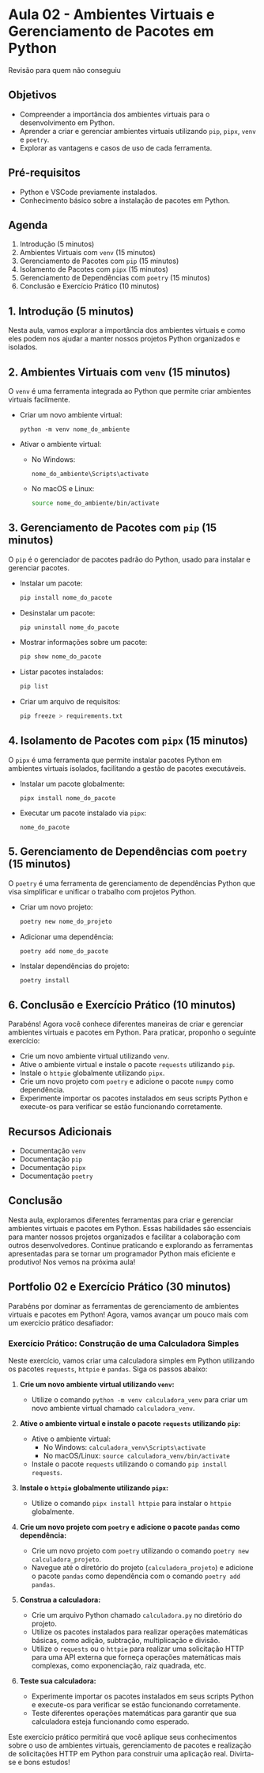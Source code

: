 # Aula 02 - Ambientes Virtuais e Gerenciamento de Pacotes em Python

Revisão para quem não conseguiu

## Objetivos

* Compreender a importância dos ambientes virtuais para o desenvolvimento em Python.
* Aprender a criar e gerenciar ambientes virtuais utilizando `pip`, `pipx`, `venv` e `poetry`.
* Explorar as vantagens e casos de uso de cada ferramenta.

## Pré-requisitos

* Python e VSCode previamente instalados.
* Conhecimento básico sobre a instalação de pacotes em Python.

## Agenda

1. Introdução (5 minutos)
2. Ambientes Virtuais com `venv` (15 minutos)
3. Gerenciamento de Pacotes com `pip` (15 minutos)
4. Isolamento de Pacotes com `pipx` (15 minutos)
5. Gerenciamento de Dependências com `poetry` (15 minutos)
6. Conclusão e Exercício Prático (10 minutos)

## 1. Introdução (5 minutos)

Nesta aula, vamos explorar a importância dos ambientes virtuais e como eles podem nos ajudar a manter nossos projetos Python organizados e isolados.

## 2. Ambientes Virtuais com `venv` (15 minutos)

O `venv` é uma ferramenta integrada ao Python que permite criar ambientes virtuais facilmente.

* Criar um novo ambiente virtual:
    
    ```
    python -m venv nome_do_ambiente
    ```
    
* Ativar o ambiente virtual:
    * No Windows:
        
        ```
        nome_do_ambiente\Scripts\activate
        ```
        
    * No macOS e Linux:
        
        ```bash
        source nome_do_ambiente/bin/activate
        ```
        

## 3. Gerenciamento de Pacotes com `pip` (15 minutos)

O `pip` é o gerenciador de pacotes padrão do Python, usado para instalar e gerenciar pacotes.

* Instalar um pacote:
    
    ```bash
    pip install nome_do_pacote
    ```
    
* Desinstalar um pacote:
    
    ```bash
    pip uninstall nome_do_pacote
    ```

* Mostrar informações sobre um pacote:
    
    ```bash
    pip show nome_do_pacote
    ```

* Listar pacotes instalados:
    
    ```bash
    pip list
    ```
    
* Criar um arquivo de requisitos:
    
    ```bash
    pip freeze > requirements.txt
    ```

## 4. Isolamento de Pacotes com `pipx` (15 minutos)

O `pipx` é uma ferramenta que permite instalar pacotes Python em ambientes virtuais isolados, facilitando a gestão de pacotes executáveis.

* Instalar um pacote globalmente:
    
    ```
    pipx install nome_do_pacote
    ```
    
* Executar um pacote instalado via `pipx`:
    
    ```
    nome_do_pacote
    ```
    

## 5. Gerenciamento de Dependências com `poetry` (15 minutos)

O `poetry` é uma ferramenta de gerenciamento de dependências Python que visa simplificar e unificar o trabalho com projetos Python.

* Criar um novo projeto:
    
    ```bash
    poetry new nome_do_projeto
    ```
    
* Adicionar uma dependência:
    
    ```bash
    poetry add nome_do_pacote
    ```
    
* Instalar dependências do projeto:
    
    ```
    poetry install
    ```
    

## 6. Conclusão e Exercício Prático (10 minutos)

Parabéns! Agora você conhece diferentes maneiras de criar e gerenciar ambientes virtuais e pacotes em Python. Para praticar, proponho o seguinte exercício:

* Crie um novo ambiente virtual utilizando `venv`.
* Ative o ambiente virtual e instale o pacote `requests` utilizando `pip`.
* Instale o `httpie` globalmente utilizando `pipx`.
* Crie um novo projeto com `poetry` e adicione o pacote `numpy` como dependência.
* Experimente importar os pacotes instalados em seus scripts Python e execute-os para verificar se estão funcionando corretamente.

## Recursos Adicionais

* Documentação `venv`
* Documentação `pip`
* Documentação `pipx`
* Documentação `poetry`

## Conclusão

Nesta aula, exploramos diferentes ferramentas para criar e gerenciar ambientes virtuais e pacotes em Python. Essas habilidades são essenciais para manter nossos projetos organizados e facilitar a colaboração com outros desenvolvedores. Continue praticando e explorando as ferramentas apresentadas para se tornar um programador Python mais eficiente e produtivo! Nos vemos na próxima aula!

## Portfolio 02 e Exercício Prático (30 minutos)

Parabéns por dominar as ferramentas de gerenciamento de ambientes virtuais e pacotes em Python! Agora, vamos avançar um pouco mais com um exercício prático desafiador:

### Exercício Prático: Construção de uma Calculadora Simples

Neste exercício, vamos criar uma calculadora simples em Python utilizando os pacotes `requests`, `httpie` e `pandas`. Siga os passos abaixo:

1. **Crie um novo ambiente virtual utilizando `venv`:**
    
    * Utilize o comando `python -m venv calculadora_venv` para criar um novo ambiente virtual chamado `calculadora_venv`.
2. **Ative o ambiente virtual e instale o pacote `requests` utilizando `pip`:**
    
    * Ative o ambiente virtual:
        * No Windows: `calculadora_venv\Scripts\activate`
        * No macOS/Linux: `source calculadora_venv/bin/activate`
    * Instale o pacote `requests` utilizando o comando `pip install requests`.
3. **Instale o `httpie` globalmente utilizando `pipx`:**
    
    * Utilize o comando `pipx install httpie` para instalar o `httpie` globalmente.
4. **Crie um novo projeto com `poetry` e adicione o pacote `pandas` como dependência:**
    
    * Crie um novo projeto com `poetry` utilizando o comando `poetry new calculadora_projeto`.
    * Navegue até o diretório do projeto (`calculadora_projeto`) e adicione o pacote `pandas` como dependência com o comando `poetry add pandas`.
5. **Construa a calculadora:**
    
    * Crie um arquivo Python chamado `calculadora.py` no diretório do projeto.
    * Utilize os pacotes instalados para realizar operações matemáticas básicas, como adição, subtração, multiplicação e divisão.
    * Utilize o `requests` ou o `httpie` para realizar uma solicitação HTTP para uma API externa que forneça operações matemáticas mais complexas, como exponenciação, raiz quadrada, etc.
6. **Teste sua calculadora:**
    
    * Experimente importar os pacotes instalados em seus scripts Python e execute-os para verificar se estão funcionando corretamente.
    * Teste diferentes operações matemáticas para garantir que sua calculadora esteja funcionando como esperado.

Este exercício prático permitirá que você aplique seus conhecimentos sobre o uso de ambientes virtuais, gerenciamento de pacotes e realização de solicitações HTTP em Python para construir uma aplicação real. Divirta-se e bons estudos!
